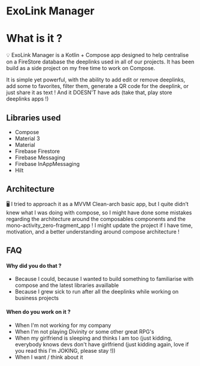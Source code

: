 # ExoLink Manager

# What is it ?

<aside>
💡 ExoLink Manager is a Kotlin + Compose app designed to help centralise on a FireStore database the deeplinks used in all of our projects. It has been build as a side project on my free time to work on Compose.

It is simple yet powerful, with the ability to add edit or remove deeplinks, add some to favorites, filter them, generate a QR code for the deeplink, or just share it as text ! And it DOESN'T have ads (take that, play store deeplinks apps !)

</aside>


## Libraries used

- Compose
- Material 3
- Material
- Firebase Firestore
- Firebase Messaging
- Firebase InAppMessaging
- Hilt

## Architecture

<aside>
🖥️ I tried to approach it as a MVVM Clean-arch basic app, but I quite didn’t knew what I was doing with compose, so I might have done some mistakes regarding the architecture around the composables components and the mono-activity_zero-fragment_app !
I might update the project if I have time, motivation, and a better understanding around compose architecture !

</aside>

## FAQ

#### Why did you do that ?
- Because I could, because I wanted to build something to familiarise with compose and the latest libraries availlable
- Because I grew sick to run after all the deeplinks while working on business projects

#### When do you work on it ?
- When I'm not working for my company
- When I'm not playing Divinity or some other great RPG's
- When my girlfriend is sleeping and thinks I am too (just kidding, everybody knows devs don't have girlfriend (just kidding again, love if you read this I'm JOKING, please stay !))
- When I want / think about it
